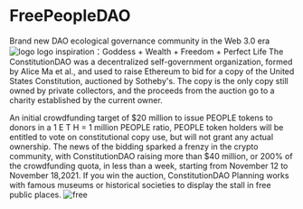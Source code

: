# FreePeopleDAO
Brand new DAO ecological governance community in the Web 3.0 era
![logo](https://user-images.githubusercontent.com/119835316/206371399-3c5dc836-0dc0-4b1a-8593-9fd54d399109.jpeg)
logo inspiration：Goddess + Wealth + Freedom + Perfect Life
The ConstitutionDAO was a decentralized self-government organization, formed by Alice Ma et al., and used to raise Ethereum to bid for a copy of the United States Constitution, auctioned by Sotheby's. The copy is the only copy still owned by private collectors, and the proceeds from the auction go to a charity established by the current owner.

An initial crowdfunding target of $20 million to issue PEOPLE tokens to donors in a 1 E T H = 1 million PEOPLE ratio, PEOPLE token holders will be entitled to vote on constitutional copy use, but will not grant any actual ownership. The news of the bidding sparked a frenzy in the crypto community, with ConstitutionDAO raising more than $40 million, or 200% of the crowdfunding quota, in less than a week, starting from November 12 to November 18,2021. If you win the auction, ConstitutionDAO Planning works with famous museums or historical societies to display the stall in free public places.
![free](https://user-images.githubusercontent.com/119835316/206369130-e9647645-3742-4061-9fe0-bfb4c62a7db8.png)
